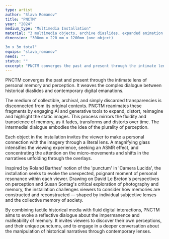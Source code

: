 ```yaml
---
type: artist
author: "Slava Romanov"
title: "PNCTM"
year: "2024"
medium_type: "Multimedia Installation"
material: "3 multimedia objects, archive diaslides, expanded animation (3 min), magnifying glass."
dimension: "300mm x 220 mm x 1200mm (one object)

3m x 3m total"
equips: "slava_romanov"
needs: ""
status: ""
excerpt: "PNCTM converges the past and present through the intimate lens of personal memory and perception. It weaves the complex dialogue between historical diaslides and contemporary digital emanations.The medium of collectible, archival, and simply discarded transparencies is disconnected from its original contexts. PNCTM reanimates these fragments by engaging AI and generative tools to expand, distort, reimagine and highlight the static images..."
---
```

PNCTM converges the past and present through the intimate lens of personal memory and perception. It weaves the complex dialogue between historical diaslides and contemporary digital emanations.


The medium of collectible, archival, and simply discarded transparencies is disconnected from its original contexts. PNCTM reanimates these fragments by engaging AI and generative tools to expand, distort, reimagine and highlight the static images. This process mirrors the fluidity and transcience of memory, as it fades, transforms and distorts over time. The intermedial dialogue embodies the idea of the plurality of perception.


Each object in the installation invites the viewer to make a personal connection with the imagery through a literal lens. A magnifying glass intensifies the viewing experience, seeking an ASMR effect, and concentrating the attention on the micro-movements and shifts in the narratives unfolding through the overlays.


Inspired by Roland Barthes' notion of the 'punctum' in 'Camera Lucida', the installation seeks to evoke the unexpected, poignant moment of personal resonance within each viewer. Drawing on David Le Breton's perspectives on perception and Susan Sontag's critical exploration of photography and memory, the installation challenges viewers to consider how memories are constructed and reconstructed — shaped by individual subjective lenses and the collective memory of society.


By combining tactile historical media with fluid digital interactions, PNCTM aims to evoke a reflective dialogue about the impermanence and malleability of memory. It invites viewers to discover their own perceptions, and their unique punctums, and to engage in a deeper conversation about the manipulation of historical narratives through contemporary lenses.
